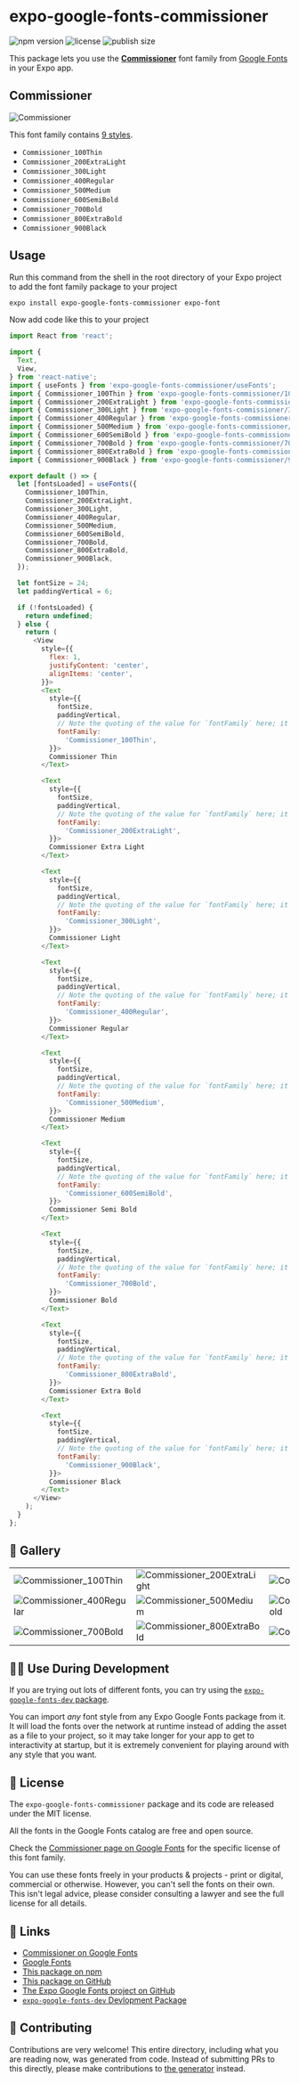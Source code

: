 # expo-google-fonts-commissioner

![npm version](https://flat.badgen.net/npm/v/expo-google-fonts-commissioner)
![license](https://flat.badgen.net/github/license/expo/google-fonts)
![publish size](https://flat.badgen.net/packagephobia/install/expo-google-fonts-commissioner)

This package lets you use the [**Commissioner**](https://fonts.google.com/specimen/Commissioner) font family from [Google Fonts](https://fonts.google.com/) in your Expo app.

## Commissioner

![Commissioner](./font-family.png)

This font family contains [9 styles](#-gallery).

- `Commissioner_100Thin`
- `Commissioner_200ExtraLight`
- `Commissioner_300Light`
- `Commissioner_400Regular`
- `Commissioner_500Medium`
- `Commissioner_600SemiBold`
- `Commissioner_700Bold`
- `Commissioner_800ExtraBold`
- `Commissioner_900Black`

## Usage

Run this command from the shell in the root directory of your Expo project to add the font family package to your project
```sh
expo install expo-google-fonts-commissioner expo-font
```

Now add code like this to your project
```js
import React from 'react';

import {
  Text,
  View,
} from 'react-native';
import { useFonts } from 'expo-google-fonts-commissioner/useFonts';
import { Commissioner_100Thin } from 'expo-google-fonts-commissioner/100Thin';
import { Commissioner_200ExtraLight } from 'expo-google-fonts-commissioner/200ExtraLight';
import { Commissioner_300Light } from 'expo-google-fonts-commissioner/300Light';
import { Commissioner_400Regular } from 'expo-google-fonts-commissioner/400Regular';
import { Commissioner_500Medium } from 'expo-google-fonts-commissioner/500Medium';
import { Commissioner_600SemiBold } from 'expo-google-fonts-commissioner/600SemiBold';
import { Commissioner_700Bold } from 'expo-google-fonts-commissioner/700Bold';
import { Commissioner_800ExtraBold } from 'expo-google-fonts-commissioner/800ExtraBold';
import { Commissioner_900Black } from 'expo-google-fonts-commissioner/900Black';

export default () => {
  let [fontsLoaded] = useFonts({
    Commissioner_100Thin,
    Commissioner_200ExtraLight,
    Commissioner_300Light,
    Commissioner_400Regular,
    Commissioner_500Medium,
    Commissioner_600SemiBold,
    Commissioner_700Bold,
    Commissioner_800ExtraBold,
    Commissioner_900Black,
  });

  let fontSize = 24;
  let paddingVertical = 6;

  if (!fontsLoaded) {
    return undefined;
  } else {
    return (
      <View
        style={{
          flex: 1,
          justifyContent: 'center',
          alignItems: 'center',
        }}>
        <Text
          style={{
            fontSize,
            paddingVertical,
            // Note the quoting of the value for `fontFamily` here; it expects a string!
            fontFamily:
              'Commissioner_100Thin',
          }}>
          Commissioner Thin
        </Text>

        <Text
          style={{
            fontSize,
            paddingVertical,
            // Note the quoting of the value for `fontFamily` here; it expects a string!
            fontFamily:
              'Commissioner_200ExtraLight',
          }}>
          Commissioner Extra Light
        </Text>

        <Text
          style={{
            fontSize,
            paddingVertical,
            // Note the quoting of the value for `fontFamily` here; it expects a string!
            fontFamily:
              'Commissioner_300Light',
          }}>
          Commissioner Light
        </Text>

        <Text
          style={{
            fontSize,
            paddingVertical,
            // Note the quoting of the value for `fontFamily` here; it expects a string!
            fontFamily:
              'Commissioner_400Regular',
          }}>
          Commissioner Regular
        </Text>

        <Text
          style={{
            fontSize,
            paddingVertical,
            // Note the quoting of the value for `fontFamily` here; it expects a string!
            fontFamily:
              'Commissioner_500Medium',
          }}>
          Commissioner Medium
        </Text>

        <Text
          style={{
            fontSize,
            paddingVertical,
            // Note the quoting of the value for `fontFamily` here; it expects a string!
            fontFamily:
              'Commissioner_600SemiBold',
          }}>
          Commissioner Semi Bold
        </Text>

        <Text
          style={{
            fontSize,
            paddingVertical,
            // Note the quoting of the value for `fontFamily` here; it expects a string!
            fontFamily:
              'Commissioner_700Bold',
          }}>
          Commissioner Bold
        </Text>

        <Text
          style={{
            fontSize,
            paddingVertical,
            // Note the quoting of the value for `fontFamily` here; it expects a string!
            fontFamily:
              'Commissioner_800ExtraBold',
          }}>
          Commissioner Extra Bold
        </Text>

        <Text
          style={{
            fontSize,
            paddingVertical,
            // Note the quoting of the value for `fontFamily` here; it expects a string!
            fontFamily:
              'Commissioner_900Black',
          }}>
          Commissioner Black
        </Text>
      </View>
    );
  }
};

```

## 🔡 Gallery


||||
|-|-|-|
|![Commissioner_100Thin](.//100Thin/Commissioner_100Thin.ttf.png)|![Commissioner_200ExtraLight](.//200ExtraLight/Commissioner_200ExtraLight.ttf.png)|![Commissioner_300Light](.//300Light/Commissioner_300Light.ttf.png)||
|![Commissioner_400Regular](.//400Regular/Commissioner_400Regular.ttf.png)|![Commissioner_500Medium](.//500Medium/Commissioner_500Medium.ttf.png)|![Commissioner_600SemiBold](.//600SemiBold/Commissioner_600SemiBold.ttf.png)||
|![Commissioner_700Bold](.//700Bold/Commissioner_700Bold.ttf.png)|![Commissioner_800ExtraBold](.//800ExtraBold/Commissioner_800ExtraBold.ttf.png)|![Commissioner_900Black](.//900Black/Commissioner_900Black.ttf.png)||


## 👩‍💻 Use During Development

If you are trying out lots of different fonts, you can try using the [`expo-google-fonts-dev` package](https://github.com/freeboub/google-fonts/tree/master/font-packages/dev#readme).

You can import *any* font style from any Expo Google Fonts package from it. It will load the fonts
over the network at runtime instead of adding the asset as a file to your project, so it may take longer
for your app to get to interactivity at startup, but it is extremely convenient
for playing around with any style that you want.

## 📖 License

The `expo-google-fonts-commissioner` package and its code are released under the MIT license.

All the fonts in the Google Fonts catalog are free and open source.

Check the [Commissioner page on Google Fonts](https://fonts.google.com/specimen/Commissioner) for the specific license of this font family.

You can use these fonts freely in your products & projects - print or digital, commercial or otherwise. However, you can't sell the fonts on their own. This isn't legal advice, please consider consulting a lawyer and see the full license for all details.

## 🔗 Links

- [Commissioner on Google Fonts](https://fonts.google.com/specimen/Commissioner)
- [Google Fonts](https://fonts.google.com/)
- [This package on npm](https://www.npmjs.com/package/expo-google-fonts-commissioner)
- [This package on GitHub](https://github.com/freeboub/google-fonts/tree/master/font-packages/commissioner)
- [The Expo Google Fonts project on GitHub](https://github.com/freeboub/google-fonts)
- [`expo-google-fonts-dev` Devlopment Package](https://github.com/freeboub/google-fonts/tree/master/font-packages/dev)

## 🤝 Contributing

Contributions are very welcome! This entire directory, including what you are reading now, was generated from code. Instead of submitting PRs to this directly, please make contributions to [the generator](https://github.com/freeboub/google-fonts/tree/master/packages/generator) instead.
